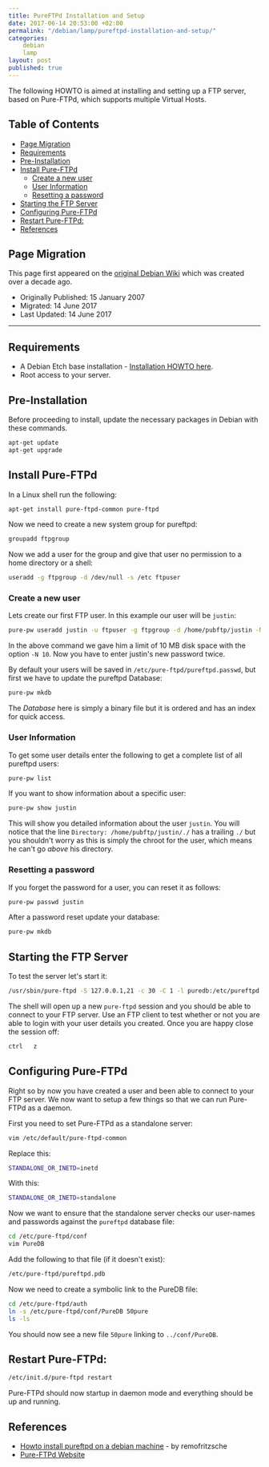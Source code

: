 ```yaml
---
title: PureFTPd Installation and Setup
date: 2017-06-14 20:53:00 +02:00
permalink: "/debian/lamp/pureftpd-installation-and-setup/"
categories:
    debian
    lamp
layout: post
published: true
---
```


The following HOWTO is aimed at installing and setting up a FTP server, based on Pure-FTPd, which supports multiple Virtual Hosts.

## Table of Contents
<!-- MarkdownTOC -->

- [Page Migration](#page-migration)
- [Requirements](#requirements)
- [Pre-Installation](#pre-installation)
- [Install Pure-FTPd](#install-pure-ftpd)
    - [Create a new user](#create-a-new-user)
    - [User Information](#user-information)
    - [Resetting a password](#resetting-a-password)
- [Starting the FTP Server](#starting-the-ftp-server)
- [Configuring Pure-FTPd](#configuring-pure-ftpd)
- [Restart Pure-FTPd:](#restart-pure-ftpd)
- [References](#references)

<!-- /MarkdownTOC -->

## Page Migration
This page first appeared on the [original Debian Wiki][history] which was created over a decade ago.

 - Originally Published: 15 January 2007
 - Migrated: 14 June 2017
 - Last Updated: 14 June 2017

---

## Requirements

 - A Debian Etch base installation - [Installation HOWTO here][debian-etch-install].
 - Root access to your server.

## Pre-Installation

Before proceeding to install, update the necessary packages in Debian with these commands.
```bash
apt-get update
apt-get upgrade
```

## Install Pure-FTPd
In a Linux shell run the following:
```bash
apt-get install pure-ftpd-common pure-ftpd
```
Now we need to create a new system group for pureftpd:
```bash
groupadd ftpgroup
```
Now we add a user for the group and give that user no permission to a home directory or a shell:
```bash
useradd -g ftpgroup -d /dev/null -s /etc ftpuser
```
### Create a new user
Lets create our first FTP user. In this example our user will be `justin`:
```bash
pure-pw useradd justin -u ftpuser -g ftpgroup -d /home/pubftp/justin -N 10
```
In the above command we gave him a limit of 10 MB disk space with the option `-N 10`. Now you have to enter justin's new password twice.

By default your users will be saved in `/etc/pure-ftpd/pureftpd.passwd`, but first we have to update the pureftpd Database:
```bash
pure-pw mkdb
```
The _Database_ here is simply a binary file but it is ordered and has an index for quick access.

### User Information
To get some user details enter the following to get a complete list of all pureftpd users:
```bash
pure-pw list
```
If you want to show information about a specific user:
```bash
pure-pw show justin
```
This will show you detailed information about the user `justin`.
You will notice that the line `Directory: /home/pubftp/justin/./` has a trailing `./` but you shouldn't worry as this is simply the chroot for the user, which means he can't go _above_ his directory.

### Resetting a password
If you forget the password for a user, you can reset it as follows:
```bash
pure-pw passwd justin
```
After a password reset update your database:
```bash
pure-pw mkdb
```

## Starting the FTP Server
To test the server let's start it:
```bash
/usr/sbin/pure-ftpd -S 127.0.0.1,21 -c 30 -C 1 -l puredb:/etc/pureftpd.pdb -x -E -j -R
```
The shell will open up a new `pure-ftpd` session and you should be able to connect to your FTP server. Use an FTP client to test whether or not you are able to login with your user details you created.
Once you are happy close the session off:
```bash
ctrl   z
```

## Configuring Pure-FTPd
Right so by now you have created a user and been able to connect to your FTP server. We now want to setup a few things so that we can run Pure-FTPd as a daemon.

First you need to set Pure-FTPd as a standalone server:
```bash
vim /etc/default/pure-ftpd-common
```
Replace this:
```bash
STANDALONE_OR_INETD=inetd
```
With this:
```bash
STANDALONE_OR_INETD=standalone
```
Now we want to ensure that the standalone server checks our user-names and passwords against the `pureftpd` database file:
```bash
cd /etc/pure-ftpd/conf
vim PureDB
```
Add the following to that file (if it doesn't exist):
```bash
/etc/pure-ftpd/pureftpd.pdb
```
Now we need to create a symbolic link to the PureDB file:
```bash
cd /etc/pure-ftpd/auth
ln -s /etc/pure-ftpd/conf/PureDB 50pure
ls -ls
```
You should now see a new file `50pure` linking to `../conf/PureDB`.

## Restart Pure-FTPd:
```bash
/etc/init.d/pure-ftpd restart
```
Pure-FTPd should now startup in daemon mode and everything should be up and running.

## References

 - [Howto install pureftpd on a debian machine][ref1] - by remofritzsche
 - [Pure-FTPd Website][ref2]

[debian-etch-install]: /debian/installing-a-debian-etch-base-system/
[history]: /howto-history/
[ref1]: http://www.debian-administration.org/articles/383
[ref2]: http://www.pureftpd.org/
